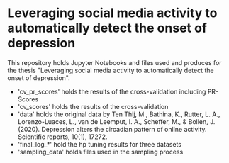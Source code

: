 # Leveraging social media activity to automatically detect the onset of depression

This repository holds Jupyter Notebooks and files used and produces for the thesis "Leveraging social media activity to automatically
detect the onset of depression".


- 'cv_pr_scores' holds the results of the cross-validation including PR-Scores
- 'cv_scores' holds the results of the cross-validation
- 'data' holds the original data by Ten Thij, M., Bathina, K., Rutter, L. A., Lorenzo-Luaces, L., van de Leemput, I. A., Scheffer, M., & Bollen, J. (2020). Depression alters the circadian pattern of online activity. Scientific reports, 10(1), 17272.
- 'final_log_*' hold the hp tuning results for three datasets
- 'sampling_data' holds files used in the sampling process
